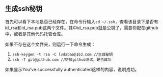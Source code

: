 ## 生成ssh秘钥

首先可以看下本地是否已经存在，在命令行输入`cd ~/.ssh`，查看该目录下是否有id_rsa和id_rsa.pub这两个文件。其中id_rsa.pub就是公钥了，需要你配在github中，或者是其他代码托管仓库。

如果不存在这个文件夹，则运行一下命令生成：

1. `ssh-keygen -t rsa -C lvdabao@163.com //生成秘钥`
2. `ssh -T git@github.com //链接github测试，是否成功` 

如果显示You've successfully authenticated这样的内容，说明成功。
